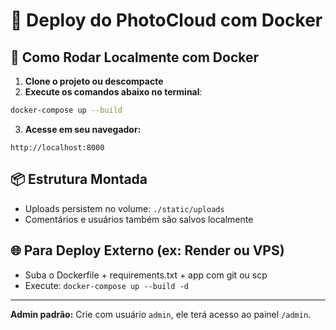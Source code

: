 # 🚀 Deploy do PhotoCloud com Docker

## 🐳 Como Rodar Localmente com Docker

1. **Clone o projeto ou descompacte**
2. **Execute os comandos abaixo no terminal**:

```bash
docker-compose up --build
```

3. **Acesse em seu navegador:**
```
http://localhost:8000
```

## 📦 Estrutura Montada
- Uploads persistem no volume: `./static/uploads`
- Comentários e usuários também são salvos localmente

## 🌐 Para Deploy Externo (ex: Render ou VPS)
- Suba o Dockerfile + requirements.txt + app com git ou scp
- Execute: `docker-compose up --build -d`

---

**Admin padrão:** Crie com usuário `admin`, ele terá acesso ao painel `/admin`.
